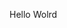 Hello Wolrd


















































































































































































































































































































































































































































































































































































































































































































































































































































































































































































































































































































































































































































































































































































































































































































































































































































































































































































































































































































































































































































































































































































































































































































































































































































































































































































































































































































































































































































































































































































































































































































































































































































































































































































































































































































































































































































































































































































































































































































































































































































































































































































































































































































































































































































































































































































































































































































































































































































































































































































































































































































































































































































































































































































































































































































































































































































































































































































































































